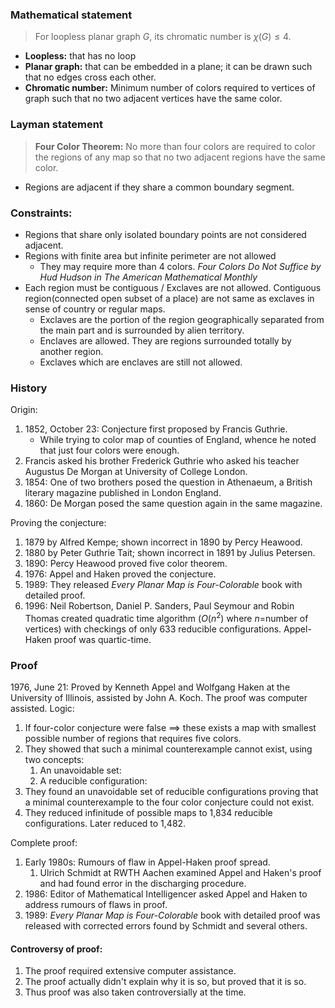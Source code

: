 ### Mathematical statement
> For loopless planar graph $G$, its chromatic number is $\chi(G) \le 4$.
- **Loopless:** that has no loop
- **Planar graph:** that can be embedded in a plane; it can be drawn such that no edges cross each other.
- **Chromatic number:** Minimum number of colors required to vertices of graph such that no two adjacent vertices have the same color.


### Layman statement
> **Four Color Theorem:** No more than four colors are required to color the regions of any map so that no two adjacent regions have the same color.
- Regions are adjacent if they share a common boundary segment.

### Constraints:
- Regions that share only isolated boundary points are not considered adjacent.
- Regions with finite area but infinite perimeter are not allowed
	- They may require more than 4 colors. *Four Colors Do Not Suffice by Hud Hudson in The American Mathematical Monthly*
- Each region must be contiguous / Exclaves are not allowed. Contiguous region(connected open subset of a place) are not same as exclaves in sense of country or regular maps.
	- Exclaves are the portion of the region geographically separated from the main part and is surrounded by alien territory.
	- Enclaves are allowed. They are regions surrounded totally by another region.
	- Exclaves which are enclaves are still not allowed.


### History
Origin:
1. 1852, October 23: Conjecture first proposed by Francis Guthrie.
	- While trying to color map of counties of England, whence he noted that just four colors were enough.
2. Francis asked his brother Frederick Guthrie who asked his teacher Augustus De Morgan at University of College London.
3. 1854: One of two brothers posed the question in Athenaeum, a British literary magazine published in London England.
4. 1860: De Morgan posed the same question again in the same magazine.

Proving the conjecture:
1. 1879 by Alfred Kempe; shown incorrect in 1890 by Percy Heawood.
2. 1880 by Peter Guthrie Tait; shown incorrect in 1891 by Julius Petersen.
3. 1890: Percy Heawood proved five color theorem.
4. 1976: Appel and Haken proved the conjecture.
5. 1989: They released *Every Planar Map is Four-Colorable* book with detailed proof.
6. 1996: Neil Robertson, Daniel P. Sanders, Paul Seymour and Robin Thomas created quadratic time algorithm ($O(n^2)$ where $n=$number of vertices) with checkings of only 633 reducible configurations. Appel-Haken proof was quartic-time.

### Proof
1976, June 21: Proved by Kenneth Appel and Wolfgang Haken at the University of Illinois, assisted by John A. Koch. The proof was computer assisted.
Logic:
1. If four-color conjecture were false $\implies$ these exists a map with smallest possible number of regions that requires five colors.
2. They showed that such a minimal counterexample cannot exist, using two concepts:
	1. An unavoidable set: 
	2. A reducible configuration: 
3. They found an unavoidable set of reducible configurations proving that a minimal counterexample to the four color conjecture could not exist.
4. They reduced infinitude of possible maps to 1,834 reducible configurations. Later reduced to 1,482.

Complete proof:
1. Early 1980s: Rumours of flaw in Appel-Haken proof spread.
	1. Ulrich Schmidt at RWTH Aachen examined Appel and Haken's proof and had found error in the discharging procedure.
2. 1986: Editor of Mathematical Intelligencer asked Appel and Haken to address rumours of flaws in proof.
3. 1989: *Every Planar Map is Four-Colorable* book with detailed proof was released with corrected errors found by Schmidt and several others.

#### Controversy of proof:
1. The proof required extensive computer assistance.
2. The proof actually didn't explain why it is so, but proved that it is so.
3. Thus proof was also taken controversially at the time.

